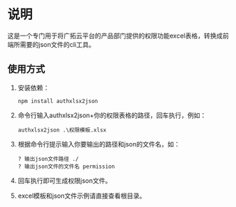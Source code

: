 # 说明

这是一个专门用于将广拓云平台的产品部门提供的权限功能excel表格，转换成前端所需要的json文件的cli工具。

## 使用方式

1. 安装依赖：

   ```
   npm install authxlsx2json
   ```

2. 命令行输入authxlsx2json+你的权限表格的路径，回车执行，例如：

   ```
   authxlsx2json .\权限模板.xlsx
   ```

3. 根据命令行提示输入你要输出的路径和json的文件名，如：

   ```
   ? 输出json文件路径 ./
   ? 输出json文件的文件名 permission
   ```

4. 回车执行即可生成权限json文件。

5. excel模板和json文件示例请直接查看根目录。

